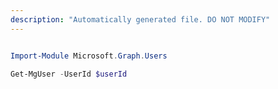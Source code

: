 ```yaml
---
description: "Automatically generated file. DO NOT MODIFY"
---
```


```powershell

Import-Module Microsoft.Graph.Users

Get-MgUser -UserId $userId

```